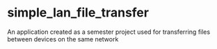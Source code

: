 # simple_lan_file_transfer
An application created as a semester project used for transferring files between devices on the same network
